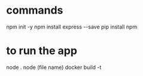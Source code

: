 # commands
npm init -y
npm install express --save
pip install npm
# to run the app
node .
node (file name)
docker build -t 